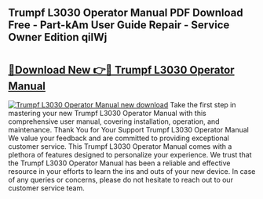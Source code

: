 ## Trumpf L3030 Operator Manual PDF Download Free - Part-kAm User Guide Repair - Service Owner Edition qilWj

# <h2><a href="http://bc74082.oget.top/?id=Trumpf+L3030+Operator+Manual">🔗Download New 👉🔴 Trumpf L3030 Operator Manual</a></h2>

[![Trumpf L3030 Operator Manual new download](https://i.imgur.com/5g1atiW.png)](http://bc74082.oget.top/?id=Trumpf+L3030+Operator+Manual)
Take the first step in mastering your new Trumpf L3030 Operator Manual with this comprehensive user manual, covering installation, operation, and maintenance. Thank You for Your Support Trumpf L3030 Operator Manual We value your feedback and are committed to providing exceptional customer service. This Trumpf L3030 Operator Manual comes with a plethora of features designed to personalize your experience. We trust that the Trumpf L3030 Operator Manual has been a reliable and effective resource in your efforts to learn the ins and outs of your new device. In case of any queries or concerns, please do not hesitate to reach out to our customer service team.
